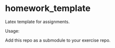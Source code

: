 # homework_template
Latex template for assignments.

Usage:

Add this repo as a submodule to your exercise repo.
